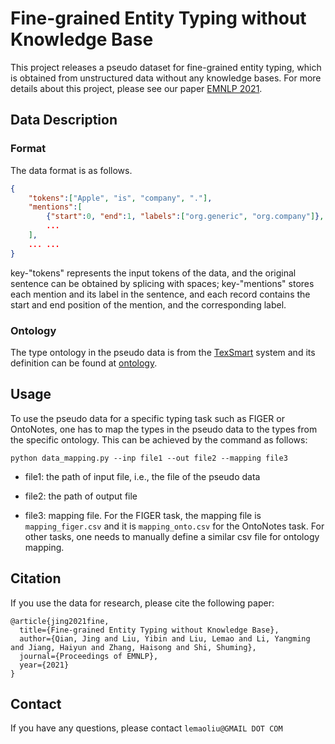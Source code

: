 # Fine-grained Entity Typing without Knowledge Base #

This project releases a pseudo dataset for fine-grained entity typing, which is obtained from unstructured data without any knowledge bases.
For more details about this project, please see our paper [EMNLP 2021](https://2021.aclweb.org/).  



## Data Description ##

### Format ###
The data format is as follows. 

```json
{
    "tokens":["Apple", "is", "company", "."],
    "mentions":[
        {"start":0, "end":1, "labels":["org.generic", "org.company"]},
        ...
    ],
    ... ...
}
```
key-"tokens" represents the input tokens of the data, and the original sentence can be obtained by splicing with spaces; key-"mentions" stores each mention and its label in the sentence, and each record contains the start and end position of the mention, and the corresponding label.

### Ontology ###
The type ontology in the pseudo data is from the [TexSmart](https://texsmart.qq.com) system and its definition can be found at [ontology](https://ai.tencent.com/ailab/nlp/texsmart/download/texsmart-ont-0.3.0.tar.gz).

## Usage ##
To use the pseudo data for a specific typing task such as FIGER or OntoNotes, one has to map the types in the pseudo data to the types from the specific ontology. 
This can be achieved by the command as follows:

`python data_mapping.py --inp file1 --out file2 --mapping file3`

- file1: the path of input file, i.e., the file of the pseudo data

- file2: the path of output file

- file3: mapping file. For the FIGER task, the mapping file is `mapping_figer.csv` and it is `mapping_onto.csv` for the OntoNotes task. For other tasks, one needs to manually define a similar csv file for ontology mapping. 



## Citation ##
If you use the data for research, please cite the following paper:
```
@article{jing2021fine,
  title={Fine-grained Entity Typing without Knowledge Base},
  author={Qian, Jing and Liu, Yibin and Liu, Lemao and Li, Yangming and Jiang, Haiyun and Zhang, Haisong and Shi, Shuming},
  journal={Proceedings of EMNLP},
  year={2021}
}
```

## Contact ##
If you have any questions, please contact ``lemaoliu@GMAIL DOT COM``
